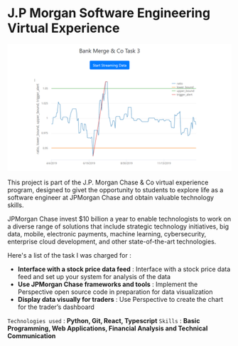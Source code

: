 # J.P Morgan Software Engineering Virtual Experience

![Application UI](./jpmorganUI.png)

This project is part of the J.P. Morgan Chase & Co virtual experience program, designed to givet the opportunity to students to explore life as a software engineer at 
JPMorgan Chase and obtain valuable technology skills.

JPMorgan Chase invest $10 billion a year to enable technologists to work on a diverse range of solutions that include strategic technology initiatives,
big data, mobile, electronic payments, machine learning, cybersecurity, enterprise cloud development, and other state-of-the-art technologies.

Here's a list of the task I was charged for :

- **Interface with a stock price data feed** : Interface with a stock price data feed and set up your system for analysis of the data 
- **Use JPMorgan Chase frameworks and tools** : Implement the Perspective open source code in preparation for data visualization
- **Display data visually for traders** : Use Perspective to create the chart for the trader’s dashboard

`Technologies used` : **Python, Git, React, Typescript**
`Skills` : **Basic Programming, Web Applications, Financial Analysis and Technical Communication**